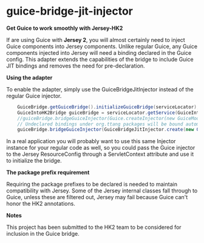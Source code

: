 guice-bridge-jit-injector
=========================

__Get Guice to work smoothly with Jersey-HK2__

If are using Guice with __Jersey 2__, you will almost certainly need to inject Guice components into Jersey components. Unlike regular Guice, any Guice components injected into Jersey will need a binding declared in the Guice config. This adapter extends the capabilities of the bridge to include Guice JIT bindings and removes the need for pre-declaration.

__Using the adapter__

To enable the adapter, simply use the GuiceBridgeJitInjector instead of the regular Guice injector.

```java
    GuiceBridge.getGuiceBridge().initializeGuiceBridge(serviceLocator);
    GuiceIntoHK2Bridge guiceBridge = serviceLocator.getService(GuiceIntoHK2Bridge.class);
    //guiceBridge.bridgeGuiceInjector(Guice.createInjector(new GuiceModule()));
    // Undeclared bindings under org.ttang packages will be bound automatically by Guice
    guiceBridge.bridgeGuiceInjector(GuiceBridgeJitInjector.create(new GuiceModule(), "org.company.app"));
```
In a real application you will probably want to use this same Injector instance for your regular code as well, so you could pass the Guice injector to the Jersey ResourceConfig through a ServletContext attribute and use it to initialize the bridge.

__The package prefix requirement__

Requiring the package prefixes to be declared is needed to maintain compatibility with Jersey. Some of the Jersey internal classes fall through to Guice, unless these are filtered out, Jersey may fail because Guice can't honor the HK2 annotations.

__Notes__

This project has been submitted to the HK2 team to be considered for inclusion in the Guice bridge.
